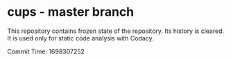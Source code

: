 # cups - master branch

This repository contains frozen state of the repository.
Its history is cleared. It is used only for static code
analysis with Codacy.

Commit Time: 1698307252